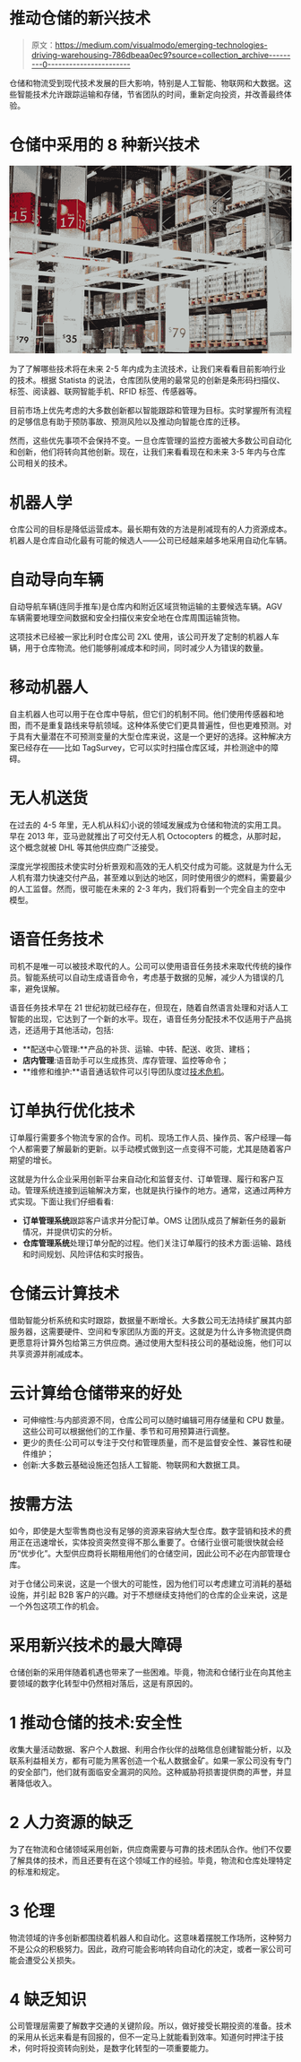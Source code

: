 # 推动仓储的新兴技术

> 原文：<https://medium.com/visualmodo/emerging-technologies-driving-warehousing-786dbeaa0ec9?source=collection_archive---------0----------------------->

仓储和物流受到现代技术发展的巨大影响，特别是人工智能、物联网和大数据。这些智能技术允许跟踪运输和存储，节省团队的时间，重新定向投资，并改善最终体验。

# 仓储中采用的 8 种新兴技术

![](img/29d7f8b63514f674c3e8e61f5d288252.png)

为了了解哪些技术将在未来 2-5 年内成为主流技术，让我们来看看目前影响行业的技术。根据 Statista 的说法，仓库团队使用的最常见的创新是条形码扫描仪、标签、阅读器、联网智能手机、RFID 标签、传感器等。

目前市场上优先考虑的大多数创新都以智能跟踪和管理为目标。实时掌握所有流程的足够信息有助于预防事故、预测风险以及推动向智能仓库的迁移。

然而，这些优先事项不会保持不变。一旦仓库管理的监控方面被大多数公司自动化和创新，他们将转向其他创新。现在，让我们来看看现在和未来 3-5 年内与仓库公司相关的技术。

# 机器人学

仓库公司的目标是降低运营成本。最长期有效的方法是削减现有的人力资源成本。机器人是仓库自动化最有可能的候选人——公司已经越来越多地采用自动化车辆。

# 自动导向车辆

自动导航车辆(连同手推车)是仓库内和附近区域货物运输的主要候选车辆。AGV 车辆需要地理空间数据和安全扫描仪来安全地在仓库周围运输货物。

这项技术已经被一家比利时仓库公司 2XL 使用，该公司开发了定制的机器人车辆，用于仓库物流。他们能够削减成本和时间，同时减少人为错误的数量。

# 移动机器人

自主机器人也可以用于在仓库中导航，但它们的机制不同。他们使用传感器和地图，而不是重复路线来导航领域。这种体系使它们更具普遍性，但也更难预测。对于具有大量潜在不可预测变量的大型仓库来说，这是一个更好的选择。这种解决方案已经存在——比如 TagSurvey，它可以实时扫描仓库区域，并检测途中的障碍。

# 无人机送货

在过去的 4-5 年里，无人机从科幻小说的领域发展成为仓储和物流的实用工具。早在 2013 年，亚马逊就推出了可交付无人机 Octocopters 的概念，从那时起，这个概念就被 DHL 等其他供应商广泛接受。

深度光学视图技术使实时分析景观和高效的无人机交付成为可能。这就是为什么无人机有潜力快速交付产品，甚至难以到达的地区，同时使用很少的燃料，需要最少的人工监督。然而，很可能在未来的 2-3 年内，我们将看到一个完全自主的空中模型。

# 语音任务技术

司机不是唯一可以被技术取代的人。公司可以使用语音任务技术来取代传统的操作员。智能系统可以自动生成语音命令，考虑基于数据的见解，减少人为错误的几率，避免误解。

语音任务技术早在 21 世纪初就已经存在，但现在，随着自然语言处理和对话人工智能的出现，它达到了一个新的水平。现在，语音任务分配技术不仅适用于产品挑选，还适用于其他活动，包括:

*   **配送中心管理:**产品的补货、运输、中转、配送、收货、建档；
*   **店内管理**:语音助手可以生成拣货、库存管理、监控等命令；
*   **维修和维护:**语音通话软件可以引导团队度过[技术危机](https://visualmodo.com/6-common-seo-strategies-used-by-digital-marketing-companies/)。

# 订单执行优化技术

订单履行需要多个物流专家的合作。司机、现场工作人员、操作员、客户经理—每个人都需要了解最新的更新。以手动模式做到这一点变得不可能，尤其是随着客户期望的增长。

这就是为什么企业采用创新平台来自动化和监督支付、订单管理、履行和客户互动。管理系统连接到运输解决方案，也就是执行操作的地方。通常，这通过两种方式实现。下面让我们仔细看看:

*   **订单管理系统**跟踪客户请求并分配订单。OMS 让团队成员了解新任务的最新情况，并提供切实的分析。
*   **仓库管理系统**处理订单分配的过程。他们关注订单履行的技术方面:运输、路线和时间规划、风险评估和实时报告。

# 仓储云计算技术

借助智能分析系统和实时跟踪，数据量不断增长。大多数公司无法持续扩展其内部服务器，这需要硬件、空间和专家团队方面的开支。这就是为什么许多物流提供商更愿意将计算外包给第三方供应商。通过使用大型科技公司的基础设施，他们可以共享资源并削减成本。

# 云计算给仓储带来的好处

*   可伸缩性:与内部资源不同，仓库公司可以随时编辑可用存储量和 CPU 数量。这些公司可以根据他们的工作量、季节和可用预算进行调整。
*   更少的责任:公司可以专注于交付和管理质量，而不是监督安全性、兼容性和硬件维护；
*   创新:大多数云基础设施还包括人工智能、物联网和大数据工具。

# 按需方法

如今，即使是大型零售商也没有足够的资源来容纳大型仓库。数字营销和技术的费用正在迅速增长，实体投资突然变得不那么重要了。仓储行业很可能很快就会经历“优步化”。大型供应商将长期租用他们的仓储空间，因此公司不必在内部管理仓库。

对于仓储公司来说，这是一个很大的可能性，因为他们可以考虑建立可消耗的基础设施，并引起 B2B 客户的兴趣。对于不想继续支持他们的仓库的企业来说，这是一个外包这项工作的机会。

# 采用新兴技术的最大障碍

仓储创新的采用伴随着机遇也带来了一些困难。毕竟，物流和仓储行业在向其他主要领域的数字化转型中仍然相对落后，这是有原因的。

# 1 推动仓储的技术:安全性

收集大量活动数据、客户个人数据、利用合作伙伴的战略信息创建智能分析，以及联系利益相关方，都有可能为黑客创造一个私人数据金矿。如果一家公司没有专门的安全部门，他们就有面临安全漏洞的风险。这种威胁将损害提供商的声誉，并显著降低收入。

# 2 人力资源的缺乏

为了在物流和仓储领域采用创新，供应商需要与可靠的技术团队合作。他们不仅要了解具体的技术，而且还要有在这个领域工作的经验。毕竟，物流和仓库处理特定的标准和规定。

# 3 伦理

物流领域的许多创新都围绕着机器人和自动化。这意味着摆脱工作场所，这种努力不是公众的积极努力。因此，政府可能会影响转向自动化的决定，或者一家公司可能会遭受公关损失。

# 4 缺乏知识

公司管理层需要了解数字交通的关键阶段。所以，做好接受长期投资的准备。技术的采用从长远来看是有回报的，但不一定马上就能看到效率。知道何时押注于技术，何时将投资转向别处，是数字化转型的一项重要能力。